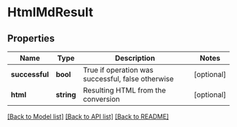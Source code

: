 # HtmlMdResult

## Properties
Name | Type | Description | Notes
------------ | ------------- | ------------- | -------------
**successful** | **bool** | True if operation was successful, false otherwise | [optional] 
**html** | **string** | Resulting HTML from the conversion | [optional] 

[[Back to Model list]](../README.md#documentation-for-models) [[Back to API list]](../README.md#documentation-for-api-endpoints) [[Back to README]](../README.md)


